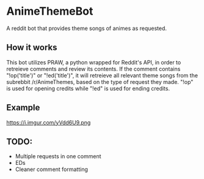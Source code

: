 # AnimeThemeBot
A reddit bot that provides theme songs of animes as requested.

## How it works
This bot utilizes PRAW, a python wrapped for Reddit's API, in order to retreieve comments and review its contents. If the comment contains "!op('title')" or "!ed('title')", it will retreieve all relevant theme songs from the subrebbit /r/AnimeThemes, based on the type of request they made. "!op" is used for opening credits while "!ed" is used for ending credits.

## Example
https://i.imgur.com/yVdd6U9.png

## TODO:
- Multiple requests in one comment
- EDs
- Cleaner comment formatting
